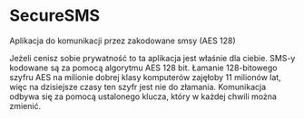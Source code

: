 # SecureSMS
Aplikacja do komunikacji przez zakodowane smsy (AES 128)

Jeżeli cenisz sobie prywatność to ta aplikacja jest właśnie dla ciebie. 
SMS-y kodowane są za pomocą algorytmu AES 128 bit. Łamanie 128-bitowego szyfru AES na milionie dobrej klasy
komputerów zajęłoby 11 milionów lat, więc na dzisiejsze czasy ten szyfr jest nie do złamania.
Komunikacja odbywa się za pomocą ustalonego klucza, który w każdej chwili można zmienić.
